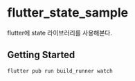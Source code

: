 # flutter_state_sample

flutter에 state 라이브러리를 사용해본다.

## Getting Started


```shell
flutter pub run build_runner watch
```

